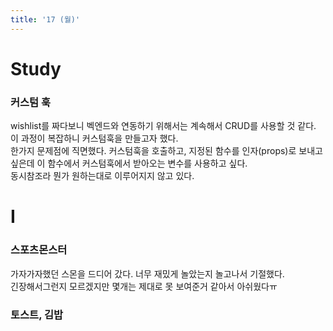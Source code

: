 ```yaml
---
title: '17 (월)'
---
```


# Study

### 커스텀 훅

wishlist를 짜다보니 벡엔드와 연동하기 위해서는 계속해서 CRUD를 사용할 것 같다.  
이 과정이 복잡하니 커스텀훅을 만들고자 했다.  
한가지 문제점에 직면했다. 커스텀훅을 호출하고, 지정된 함수를 인자(props)로 보내고 싶은데 이 함수에서 커스텀훅에서 받아오는 변수를 사용하고 싶다.  
동시참조라 뭔가 원하는대로 이루어지지 않고 있다.

# I

### 스포츠몬스터

가자가자했던 스몬을 드디어 갔다. 너무 재밌게 놀았는지 놀고나서 기절했다.  
긴장해서그런지 모르겠지만 몇개는 제대로 못 보여준거 같아서 아쉬웠다ㅠ

### 토스트, 김밥
